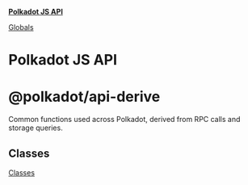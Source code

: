 **[Polkadot JS API](README.md)**

[Globals](globals.md)

# Polkadot JS API

# @polkadot/api-derive

Common functions used across Polkadot, derived from RPC calls and storage queries.

## Classes

[Classes](SUMMARY.md)